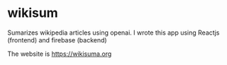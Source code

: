 # wikisum
Sumarizes wikipedia articles using openai.
I wrote this app using Reactjs (frontend) and firebase (backend)

The website is https://wikisuma.org
